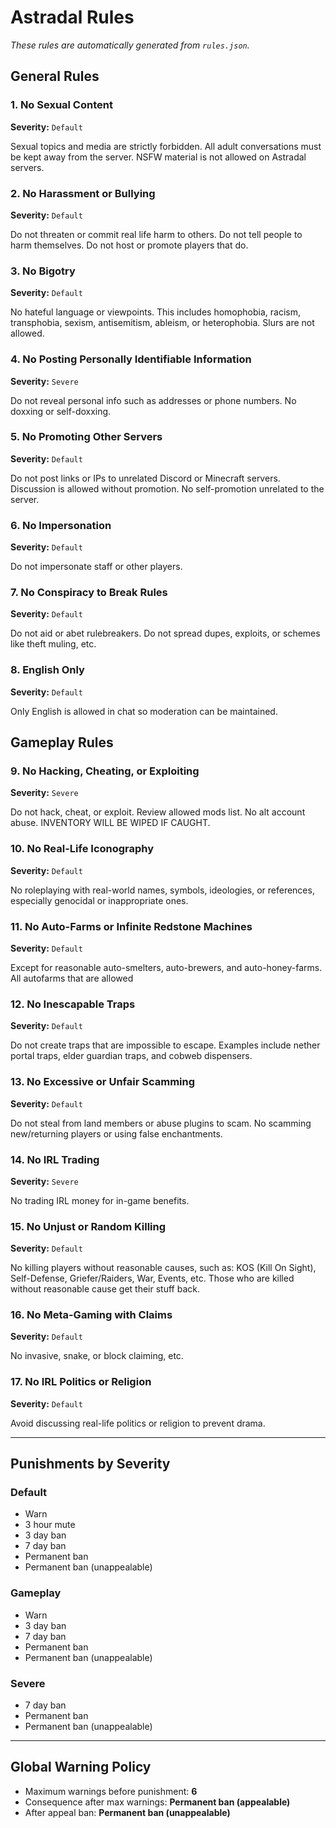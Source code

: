 # Astradal Rules

_These rules are automatically generated from `rules.json`._


## General Rules


### 1. No Sexual Content

**Severity:** `Default`


Sexual topics and media are strictly forbidden. All adult conversations must be kept away from the server. NSFW material is not allowed on Astradal servers.


### 2. No Harassment or Bullying

**Severity:** `Default`


Do not threaten or commit real life harm to others. Do not tell people to harm themselves. Do not host or promote players that do.


### 3. No Bigotry

**Severity:** `Default`


No hateful language or viewpoints. This includes homophobia, racism, transphobia, sexism, antisemitism, ableism, or heterophobia. Slurs are not allowed.


### 4. No Posting Personally Identifiable Information

**Severity:** `Severe`


Do not reveal personal info such as addresses or phone numbers. No doxxing or self-doxxing.


### 5. No Promoting Other Servers

**Severity:** `Default`


Do not post links or IPs to unrelated Discord or Minecraft servers. Discussion is allowed without promotion. No self-promotion unrelated to the server.


### 6. No Impersonation

**Severity:** `Default`


Do not impersonate staff or other players.


### 7. No Conspiracy to Break Rules

**Severity:** `Default`


Do not aid or abet rulebreakers. Do not spread dupes, exploits, or schemes like theft muling, etc.


### 8. English Only

**Severity:** `Default`


Only English is allowed in chat so moderation can be maintained.


## Gameplay Rules


### 9. No Hacking, Cheating, or Exploiting

**Severity:** `Severe`


Do not hack, cheat, or exploit. Review allowed mods list. No alt account abuse. INVENTORY WILL BE WIPED IF CAUGHT.


### 10. No Real-Life Iconography

**Severity:** `Default`


No roleplaying with real-world names, symbols, ideologies, or references, especially genocidal or inappropriate ones.


### 11. No Auto-Farms or Infinite Redstone Machines

**Severity:** `Default`


Except for reasonable auto-smelters, auto-brewers, and auto-honey-farms. All autofarms that are allowed


### 12. No Inescapable Traps

**Severity:** `Default`


Do not create traps that are impossible to escape. Examples include nether portal traps, elder guardian traps, and cobweb dispensers.


### 13. No Excessive or Unfair Scamming

**Severity:** `Default`


Do not steal from land members or abuse plugins to scam. No scamming new/returning players or using false enchantments.


### 14. No IRL Trading

**Severity:** `Severe`


No trading IRL money for in-game benefits.


### 15. No Unjust or Random Killing

**Severity:** `Default`


No killing players without reasonable causes, such as: KOS (Kill On Sight), Self-Defense, Griefer/Raiders, War, Events, etc. Those who are killed without reasonable cause get their stuff back.


### 16. No Meta-Gaming with Claims

**Severity:** `Default`


No invasive, snake, or block claiming, etc.


### 17. No IRL Politics or Religion

**Severity:** `Default`


Avoid discussing real-life politics or religion to prevent drama.


---

## Punishments by Severity


### Default

- Warn
- 3 hour mute
- 3 day ban
- 7 day ban
- Permanent ban
- Permanent ban (unappealable)

### Gameplay

- Warn
- 3 day ban
- 7 day ban
- Permanent ban
- Permanent ban (unappealable)

### Severe

- 7 day ban
- Permanent ban
- Permanent ban (unappealable)

---

## Global Warning Policy


- Maximum warnings before punishment: **6**
- Consequence after max warnings: **Permanent ban (appealable)**
- After appeal ban: **Permanent ban (unappealable)**
